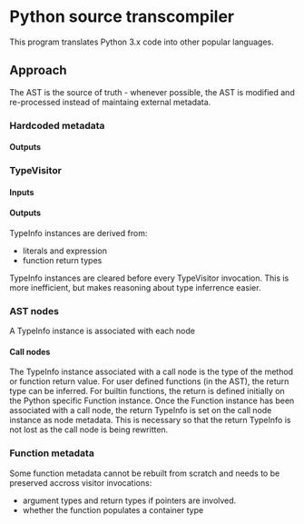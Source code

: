 # Python source transcompiler

This program translates Python 3.x code into other popular languages.


## Approach

The AST is the source of truth - whenever possible, the AST is modified and re-processed instead of maintaing external metadata.

### Hardcoded metadata

#### Outputs


### TypeVisitor

#### Inputs

#### Outputs

TypeInfo instances are derived from:
- literals and expression
- function return types

TypeInfo instances are cleared before every TypeVisitor invocation. This is more inefficient, but makes reasoning about type inferrence easier.

### AST nodes

A TypeInfo instance is associated with each node

#### Call nodes

The TypeInfo instance associated with a call node is the type of the method or function return value. For user defined functions (in the AST), the return type can be inferred. For builtin functions, the return is defined initially on the Python specific Function instance. Once the Function instance has been associated with a call node, the return TypeInfo is set on the call node instance as node metadata. This is necessary so that the return TypeInfo is not lost as the call node is being rewritten.

### Function metadata

Some function metadata cannot be rebuilt from scratch and needs to be preserved
accross visitor invocations:
- argument types and return types if pointers are involved.
- whether the function populates a container type

